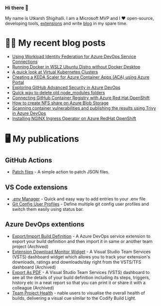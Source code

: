 ### Hi there 👋

My name is Utkarsh Shigihalli. I am a Microsoft MVP and I ❤️ open-source, developing tools, [extensions](https://marketplace.visualstudio.com/publishers/onlyutkarsh) and  write [blog](https://www.visualstudiogeeks.com) in my spare time.

<!--
**onlyutkarsh/onlyutkarsh** is a ✨ _special_ ✨ repository because its `README.md` (this file) appears on your GitHub profile.

Here are some ideas to get you started:

- 🔭 I’m currently working on ...
- 🌱 I’m currently learning ...
- 👯 I’m looking to collaborate on ...
- 🤔 I’m looking for help with ...
- 💬 Ask me about ...
- 📫 How to reach me: ...
- 😄 Pronouns: ...
- ⚡ Fun fact: ...
-->

# ✍🏽 My recent blog posts
<!-- BLOG-POST-LIST:START -->
- [Using Workload Identity Federation for Azure DevOps Service Connections](https://onlyutkarsh.medium.com/using-workload-identity-federation-for-azure-devops-service-connections-3aab8a0cf9a3?source=rss-245e2fec4e3b------2)
- [Running Docker in WSL2 Ubuntu Distro without Docker Desktop](https://onlyutkarsh.medium.com/running-docker-in-wsl2-ubuntu-distro-without-docker-desktop-6ec495e8bb4d?source=rss-245e2fec4e3b------2)
- [A quick look at Virtual Kubernetes Clusters](https://onlyutkarsh.medium.com/a-quick-look-at-virtual-kubernetes-clusters-4414ae7e2e65?source=rss-245e2fec4e3b------2)
- [Creating a KEDA Scaler for Azure Container Apps &lpar;ACA&rpar; using Azure Portal](https://onlyutkarsh.medium.com/creating-a-keda-scaler-for-azure-container-apps-aca-using-azure-portal-0228a88e7e9a?source=rss-245e2fec4e3b------2)
- [Exploring GitHub Advanced Security in Azure DevOps](https://onlyutkarsh.medium.com/exploring-github-advanced-security-in-azure-devops-f4d8fe565419?source=rss-245e2fec4e3b------2)
- [Quick way to delete old node_modules folders](https://onlyutkarsh.medium.com/quick-way-to-delete-old-node-modules-folders-2f117c3de1f7?source=rss-245e2fec4e3b------2)
- [Connecting GitHub Container Registry with Azure Red Hat OpenShift](https://onlyutkarsh.medium.com/connecting-github-container-registry-with-azure-red-hat-openshift-bcd44ab9e563?source=rss-245e2fec4e3b------2)
- [How to create NFS share on Azure Blob Storage](https://onlyutkarsh.medium.com/how-to-create-nfs-share-azure-blob-storage-dc1a23f6768f?source=rss-245e2fec4e3b------2)
- [Scanning container vulnerabilities and publishing the results using Trivy in Azure DevOps](https://onlyutkarsh.medium.com/scanning-container-vulnerabilities-and-publishing-the-results-using-trivy-in-azure-devops-4f8906d83f02?source=rss-245e2fec4e3b------2)
- [Installing NGINX Ingress Operator on Azure RedHat OpenShift](https://onlyutkarsh.medium.com/installing-nginx-ingress-operator-on-azure-redhat-openshift-e44c989310ad?source=rss-245e2fec4e3b------2)
<!-- BLOG-POST-LIST:END -->

# 🖥️ My publications

## GitHub Actions
- [Patch files](https://github.com/marketplace/actions/patch-files) - A simple action to patch JSON files.

## VS Code extensions
- [.env Manager](https://marketplace.visualstudio.com/items?itemName=onlyutkarsh.envmanager) - Quick and easy way to add entries to your .env file
- [Git Config User Profiles](https://marketplace.visualstudio.com/items?itemName=onlyutkarsh.git-config-user-profiles) - Define multiple git config user profiles and switch them easily using status bar. 

## Azure DevOps extentions
- [Export/Import Build Definition](https://marketplace.visualstudio.com/items?itemName=onlyutkarsh.ExportImportBuildDefinition) - A Azure DevOps service extension to export your build definition and then import it in same or another team project (Archived)
- [Extension Download Monitor Widget](https://marketplace.visualstudio.com/items?itemName=onlyutkarsh.extensiondownloadmonitor) - A Visual Studio Team Services (VSTS) dashboard widget which allows you to track your extension's downloads, ratings and downloads/day right from the VSTS/TFS dashboard (Archived)
- [Export As PDF](https://marketplace.visualstudio.com/items?itemName=onlyutkarsh.ExportAsPDF) - A Visual Studio Team Services (VSTS) dashboard to see all the details of your build definition including its steps, triggers, history etc in a neat report so that you can print it or share it with a colleague (Archived)
- [Team Project Health](https://marketplace.visualstudio.com/items?itemName=ms-devlabs.TeamProjectHealth) - nable users to visualise the overall health of builds, delivering a visual cue similar to the Codify Build Light.
